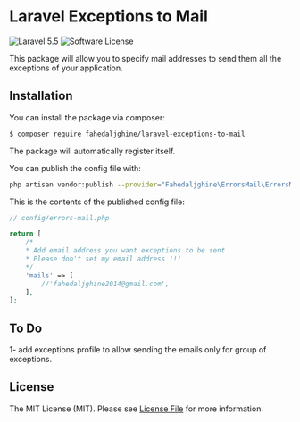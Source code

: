 # Laravel Exceptions to Mail

![Laravel 5.5](https://img.shields.io/badge/Laravel-5.5-f4645f.svg)
![Software License](https://img.shields.io/badge/license-MIT-brightgreen.svg?style=flat-square)

This package will allow you to specify mail addresses to send them all the exceptions of your application.

## Installation

You can install the package via composer:
``` bash
$ composer require fahedaljghine/laravel-exceptions-to-mail
```

The package will automatically register itself.

You can publish the config file with:
```bash
php artisan vendor:publish --provider="Fahedaljghine\ErrorsMail\ErrorsMailServiceProvider"
```

This is the contents of the published config file:

```php
// config/errors-mail.php

return [
    /*
    * Add email address you want exceptions to be sent
    * Please don't set my email address !!!
    */
    'mails' => [
        //'fahedaljghine2014@gmail.com',
    ],
];
```

## To Do

1- add exceptions profile to allow sending the emails only for group of exceptions.


## License

The MIT License (MIT). Please see [License File](LICENSE.md) for more information.

